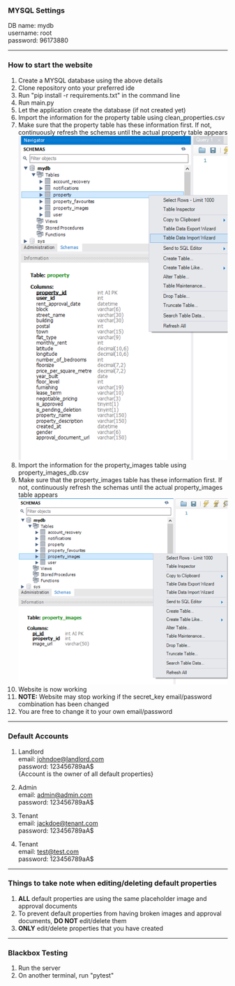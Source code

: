 ### MYSQL Settings
DB name: mydb <br>
username: root <br>
password: 96173880

<hr/>

### How to start the website
1. Create a MYSQL database using the above details
2. Clone repository onto your preferred ide
3. Run "pip install -r requirements.txt" in the command line
4. Run main.py
5. Let the application create the database (if not created yet)
6. Import the information for the property table using clean_properties.csv
7. Make sure that the property table has these information first. If not, continuously refresh the schemas until the actual property table appears <br/>
![property_table_columns_image](property_table_columns.png)
8. Import the information for the property_images table using property_images_db.csv 
9. Make sure that the property_images table has these information first. If not, continuously refresh the schemas until the actual property_images table appears <br/>
![property_images_columns_image](property_images_columns.png)
10. Website is now working
11. **NOTE:** Website may stop working if the secret_key email/password combination has been changed
12. You are free to change it to your own email/password

<hr/>

### Default Accounts
1. Landlord <br>
email: johndoe@landlord.com <br>
password: 123456789aA$ <br>
{Account is the owner of all default properties}

2. Admin <br>
email: admin@admin.com <br>
password: 123456789aA$ 

3. Tenant <br>
email: jackdoe@tenant.com<br>
password: 123456789aA$

4. Tenant <br>
email: test@test.com <br>
password: 123456789aA$

<hr/>

### Things to take note when editing/deleting default properties
1. **ALL** default properties are using the same placeholder image and approval documents
2. To prevent default properties from having broken images and approval documents, **DO NOT** edit/delete them
3. **ONLY** edit/delete properties that you have created

<hr>

### Blackbox Testing
1. Run the server
2. On another terminal, run "pytest"




